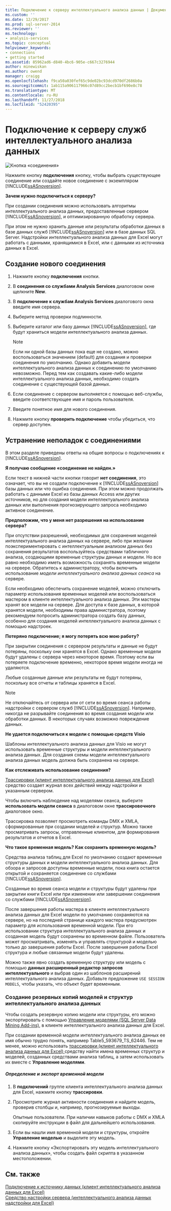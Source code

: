 ```yaml
---
title: Подключение к серверу интеллектуального анализа данных | Документация Майкрософт
ms.custom: ''
ms.date: 12/29/2017
ms.prod: sql-server-2014
ms.reviewer: ''
ms.technology:
- analysis-services
ms.topic: conceptual
helpviewer_keywords:
- connections
- getting started
ms.assetid: 85962ad6-d840-4bc6-905e-c667c3276944
author: minewiskan
ms.author: owend
manager: craigg
ms.openlocfilehash: f9ca50a030fef65c9de02bc93dcd970df2686b0a
ms.sourcegitcommit: 1ab115a906117966c07d89cc2becb1bf690e8c78
ms.translationtype: MT
ms.contentlocale: ru-RU
ms.lasthandoff: 11/27/2018
ms.locfileid: "52420395"
---
```

# <a name="connect-to-a-data-mining-server"></a>Подключение к серверу служб интеллектуального анализа данных
  ![Кнопка «соединения»](media/misc-connection.gif "кнопка «соединения»")  
  
 Нажмите кнопку **подключения** кнопку, чтобы выбрать существующее соединение или создайте новое соединение с экземпляром [!INCLUDE[ssASnoversion](../includes/ssasnoversion-md.md)].  
  
 **Зачем нужно подключиться к серверу?**  
  
 При создании соединения можно использовать алгоритмы интеллектуального анализа данных, предоставленные сервером [!INCLUDE[ssASnoversion](../includes/ssasnoversion-md.md)], и оптимизированную обработку сервера.  
  
 При этом не нужно хранить данные или результаты обработки данных в базе данных служб [!INCLUDE[ssASnoversion](../includes/ssasnoversion-md.md)] или в базе данных SQL Server. Надстройки интеллектуального анализа данных для Excel могут работать с данными, хранящимися в Excel, или с данными из источника данных в Excel.  
  
## <a name="how-to-create-a-new-connection"></a>Создание нового соединения  
  
1.  Нажмите кнопку **подключения** кнопки.  
  
2.  В **соединения со службами Analysis Services** диалоговом окне щелкните **New**.  
  
3.  В **подключение к службам Analysis Services** диалогового окна введите имя сервера.  
  
4.  Выберите метод проверки подлинности.  
  
5.  Выберите каталог или базу данных [!INCLUDE[ssASnoversion](../includes/ssasnoversion-md.md)], где будут храниться модели интеллектуального анализа данных.  
  
    > [!NOTE]  
    >  Если ни одной базы данных пока еще не создано, можно воспользоваться значением (default) для создания и проверки соединения по умолчанию. Однако добавить модели интеллектуального анализа данных к соединению по умолчанию невозможно. Перед тем как создавать какие-либо модели интеллектуального анализа данных, необходимо создать соединение с существующей базой данных.  
  
6.  Если соединение с сервером выполняется с помощью веб-службы, введите соответствующее имя и пароль пользователя.  
  
7.  Введите понятное имя для нового соединения.  
  
8.  Нажмите кнопку **проверить подключение** чтобы убедиться, что сервер доступен.  
  
## <a name="troubleshooting-connections"></a>Устранение неполадок с соединениями  
 В этом разделе приведены ответы на общие вопросы о подключениях к [!INCLUDE[ssASnoversion](../includes/ssasnoversion-md.md)].  
  
 **Я получаю сообщение «соединение не найден.»**  
  
 Если текст в нижней части кнопки говорит **нет соединения**, это означает, что вы не создали подключение к [!INCLUDE[ssASnoversion](../includes/ssasnoversion-md.md)] базы данных или что ошибка соединения. При этом можно продолжать работать с данными Excel из базы данных Access или других источников, но для создания модели интеллектуального анализа данных или выполнения прогнозирующего запроса необходимо активное соединение.  
  
 **Предположим, что у меня нет разрешения на использование сервера?**  
  
 При отсутствии разрешений, необходимых для сохранения моделей интеллектуального анализа данных на сервере, либо при желании поэкспериментировать с интеллектуальным анализом данных без сохранения результатов воспользуйтесь средствами табличного анализа, создающими временные структуры данных и модели. Но все равно необходимо иметь возможность сохранять временные модели на сервере. Обратитесь к администратору, чтобы включить использование *модели интеллектуального анализа данных сеанса* на сервере.  
  
 Если необходимо обеспечить сохранение моделей, можно отключить параметр использования временных моделей или воспользоваться мастером в клиенте интеллектуального анализа данных. Эти мастеры хранят все модели на сервере. Для доступа к базе данных, в которой хранятся модели, необходимы права администратора, поэтому рекомендуем попросить администратора создать базу данных, особенно для создания моделей интеллектуального анализа данных с помощью надстроек.  
  
 **Потеряно подключение; я могу потерять всю мою работу?**  
  
 При закрытии соединения с сервером результаты и данные не будут потеряны, поскольку они хранятся в Excel. Однако временные модели будут удалены с сервера через некоторое время. Поэтому если вы потеряете подключение временно, некоторое время модели иногда не удаляются.  
  
 Любые созданные данные или результаты не будут потеряны, поскольку все отчеты и таблицы хранятся в Excel.  
  
> [!NOTE]  
>  Не отключайтесь от сервера или от сети во время сеанса работы надстройки с сервером служб [!INCLUDE[ssASnoversion](../includes/ssasnoversion-md.md)]. Например, никогда не разрывайте соединения во время создания модели или обработки данных. В некоторых случаях возможно повреждение данных.  
  
 **Не удается подключиться к модели с помощью средств Visio**  
  
 Шаблоны интеллектуального анализа данных для Visio не могут использовать временные структуры и модели интеллектуального анализа данных. Для создания схемы модели интеллектуального анализа данных модель должна быть сохранена на сервере.  
  
 **Как отслеживать использование соединения?**  
  
 [Трассировки &#40;клиент интеллектуального анализа данных для Excel&#41; ](trace-data-mining-client-for-excel.md) средство создает журнал всех действий между надстройки и указанным сервером.  
  
 Чтобы включить наблюдение над моделями сеанса, выберите **использовать модели сеанса** в диалоговом окне **трассировочного** диалоговое окно.  
  
 Трассировка позволяет просмотреть команды DMX и XMLA, сформированные при создании моделей и структур. Можно также просматривать запросы, отправленные клиентом, для формирования результатов и отчетов в Excel.  
  
 **Что такое временная модель? Как сохранить временную модель?**  
  
 Средства анализа таблиц для Excel по умолчанию создают временные структуры данных и модели интеллектуального анализа данных. Для обзора и запросов доступны временные модели, пока книга остается открытой и сохраняется соединение со службами [!INCLUDE[ssASnoversion](../includes/ssasnoversion-md.md)].  
  
 Созданные во время сеанса модели и структуры будут удалены при закрытии книги Excel или при изменении или завершении соединения со службами [!INCLUDE[ssASnoversion](../includes/ssasnoversion-md.md)].  
  
 После завершения работы мастера в клиенте интеллектуального анализа данных для Excel модели по умолчанию сохраняются на сервере, но на последней странице каждого мастера предусмотрен параметр для использования временной модели. При его использовании структура интеллектуального анализа данных и созданная модель будут сохранены во временном файле. Пользователь может просматривать, изменять и управлять структурой и моделью только до завершения работы Excel. После завершения работы Excel структура и любые связанные модели будут удалены.  
  
 Можно также явно создать временную структуру или модель с помощью **данных расширенный редактор запросов интеллектуального** и выбрав один из шаблонов расширений интеллектуального анализа данных. Добавьте предложение `USE SESSION MODELS`, чтобы указать, что объект будет временным.   
  
### <a name="creating-backups-of-mining-models-and-structures"></a>Создание резервных копий моделей и структур интеллектуального анализа данных  
 Чтобы создать резервную копию модели или структуры, его можно экспортировать с помощью [Управление моделями &#40;SQL Server Data Mining Add-ins&#41;](manage-models-sql-server-data-mining-add-ins.md), в клиенте интеллектуального анализа данных для Excel.  
  
 При создании временной модели интеллектуального анализа данных ее имя обычно трудно понять, например Table5_593679_TS_62446. Тем не менее, можно использовать [трассировки &#40;клиент интеллектуального анализа данных для Excel&#41; ](trace-data-mining-client-for-excel.md) средству найти имена временных структур и моделей, созданных средствами анализа таблиц, а затем использовать их вместе с  **Управление моделями**.  
  
##### <a name="identify-and-export-a-temporary-model"></a>Определение и экспорт временной модели  
  
1.  В **подключений** группе клиента интеллектуального анализа данных для Excel, нажмите кнопку **трассировки**.  
  
2.  Просмотрите журнал активности соединения и найдите модель, проверив столбцы и, например, прогнозируемые выходы.  
  
     Опытные пользователи. При наличии навыков работы с DMX и XMLA скопируйте инструкции в файл для дальнейшего использования.  
  
3.  Если вы нашли имя временной модели и структуры, откройте **Управление моделью** и выделите эту модель.  
  
4.  Нажмите кнопку «Экспортировать эту модель интеллектуального анализа данных», чтобы создать файл скрипта в указанном местоположении.  
  
## <a name="see-also"></a>См. также  
 [Подключение к источнику данных &#40;клиент интеллектуального анализа данных для Excel&#41;](connect-to-source-data-data-mining-client-for-excel.md)   
 [Средство настройки сервера &#40;интеллектуального анализа данных надстройки для Excel&#41;](server-configuration-utility-data-mining-add-ins-for-excel.md)  
  
  
